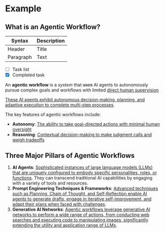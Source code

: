 # Example

## What is an Agentic Workflow?

| Syntax      | Description |
| ----------- | ----------- |
| Header      | Title       |
| Paragraph   | Text        |

- [ ] Task list
- [x] Completed task

An **agentic workflow** is a *system* that ~~uses~~ AI agents to autonomously pursue complex goals and workflows with limited [direct human supervision](https://promptengineering.org/exploring-agentic-wagentic-workflows-the-power-of-ai-agent-collaborationorkflows-the-power-of-ai-agent-collaboration/)

[These AI agents exhibit autonomous decision-making, planning, and adaptive execution to complete multi-step processes](https://www.moveworks.com/us/en/resources/blog/agentic-ai-the-next-evolution-of-enterprise-ai).

The key features of agentic workflows include:

- **Autonomy**: [The ability to take goal-directed actions with minimal human oversight](https://www.moveworks.com/us/en/resources/blog/agentic-ai-the-next-evolution-of-enterprise-ai)
- **Reasoning**: [Contextual decision-making to make judgment calls and weigh tradeoffs](https://www.moveworks.com/us/en/resources/blog/agentic-ai-the-next-evolution-of-enterprise-ai)

## Three Major Pillars of Agentic Workflows

1. **AI Agents**: [Sophisticated instances of large language models (LLMs) that are uniquely configured to embody specific personalities, roles, or functions](https://promptengineering.org/exploring-agentic-wagentic-workflows-the-power-of-ai-agent-collaborationorkflows-the-power-of-ai-agent-collaboration/). They can transcend traditional AI capabilities by engaging with a variety of tools and resources.
2. **Prompt Engineering Techniques & Frameworks**: [Advanced techniques such as Planning, Chain of Thought, and Self-Reflection enable AI agents to generate drafts, engage in iterative self-improvement, and adapt their plans when faced with challenges](https://promptengineering.org/exploring-agentic-wagentic-workflows-the-power-of-ai-agent-collaborationorkflows-the-power-of-ai-agent-collaboration/).
3. **Generative AI Networks**: [Agentic workflows leverage generative AI networks to perform a wide range of actions, from conducting web searches and executing code to manipulating images, significantly extending the utility and application range of LLMs](https://promptengineering.org/exploring-agentic-wagentic-workflows-the-power-of-ai-agent-collaborationorkflows-the-power-of-ai-agent-collaboration/).
